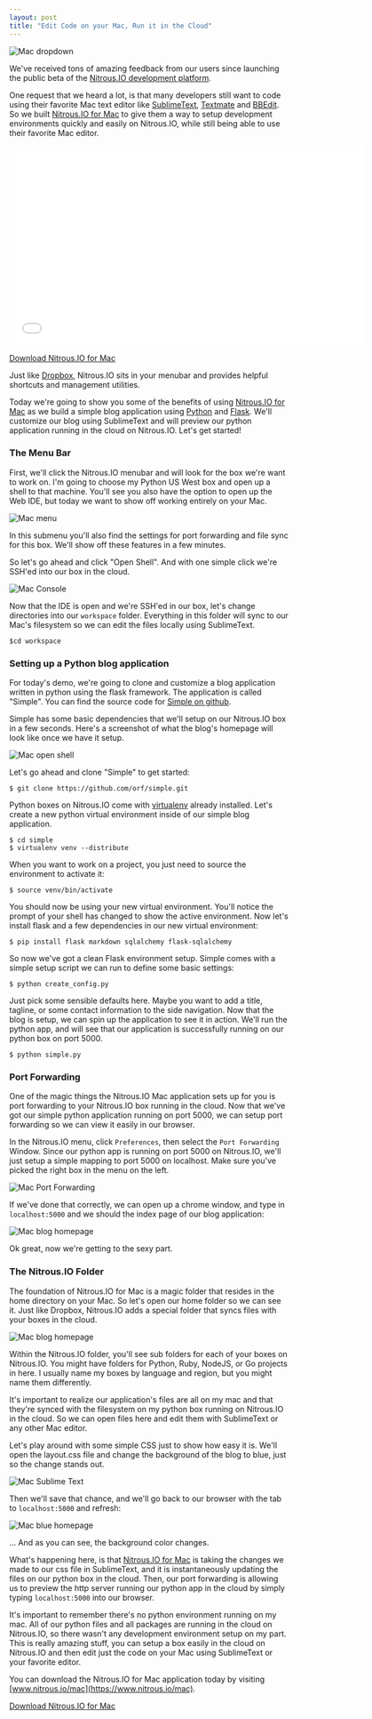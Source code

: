 ```yaml
---
layout: post
title: "Edit Code on your Mac, Run it in the Cloud"
---
```


![Mac dropdown](/images/mac-tour-menu@2x.png)

We've received tons of amazing feedback from our users since launching the public beta of the [Nitrous.IO development platform](https://www.nitrous.io).

One request that we heard a lot, is that many developers still want to code using their favorite Mac text editor like [SublimeText](http://www.sublimetext.com/), [Textmate](http://macromates.com/) and [BBEdit](http://www.barebones.com/products/bbedit/index.html).  So we built [Nitrous.IO for Mac](https://www.nitrous.io/mac) to give them a way to setup development environments quickly and easily on Nitrous.IO, while still being able to use their favorite Mac editor.

<!--break-->

<div class="well">
  <iframe width="640" height="360" src="//www.youtube.com/embed/NWLM7iHLmpo" frameborder="0" allowfullscreen></iframe>
</div>

<a href="https://www.nitrous.io/mac" class="btn btn-success">Download Nitrous.IO for Mac</a>

Just like [Dropbox](https://www.dropbox.com/), Nitrous.IO sits in your menubar and provides helpful shortcuts and management utilities.

Today we're going to show you some of the benefits of using [Nitrous.IO for Mac](https://www.nitrous.io) as we build a simple blog application using [Python](http://www.python.org/) and [Flask](http://flask.pocoo.org/). We'll customize our blog using SublimeText and will preview our python application running in the cloud on Nitrous.IO.  Let's get started!

### The Menu Bar

First, we'll click the Nitrous.IO menubar and will look for the box we're want to work on. I'm going to choose my Python US West box and open up a shell to that machine. You'll see you also have the option to open up the Web IDE, but today we want to show off working entirely on your Mac.

![Mac menu](/images/mac-menu.png)

In this submenu you'll also find the settings for port forwarding and file sync for this box. We'll show off these features in a few minutes.

So let's go ahead and click "Open Shell". And with one simple click we're SSH'ed into our box in the cloud.

![Mac Console](/images/mac-console.png)

Now that the IDE is open and we're SSH'ed in our box, let's change directories into our `workspace` folder. Everything in this folder will sync to our Mac's filesystem so we can edit the files locally using SublimeText.

    $cd workspace

### Setting up a Python blog application

For today's demo, we're going to clone and customize a blog application written in python using the flask framework. The application is called "Simple". You can find the source code for [Simple on github](https://github.com/orf/simple).

Simple has some basic dependencies that we'll setup on our Nitrous.IO box in a few seconds. Here's a screenshot of what the blog's homepage will look like once we have it setup.

![Mac open shell](/images/mac-simple-screenshot.png)

Let's go ahead and clone "Simple" to get started:

    $ git clone https://github.com/orf/simple.git

Python boxes on Nitrous.IO come with [virtualenv](http://www.virtualenv.org/en/latest/) already installed. Let's create a new python virtual environment inside of our simple blog application.

    $ cd simple
    $ virtualenv venv --distribute

When you want to work on a project, you just need to source the environment to activate it:

    $ source venv/bin/activate

You should now be using your new virtual environment. You'll notice the prompt of your shell has changed to show the active environment. Now let's install flask and a few dependencies in our new virtual environment:

    $ pip install flask markdown sqlalchemy flask-sqlalchemy

So now we've got a clean Flask environment setup. Simple comes with a simple setup script we can run to define some basic settings:

    $ python create_config.py

Just pick some sensible defaults here. Maybe you want to add a title, tagline, or some contact information to the side navigation. Now that the blog is setup, we can spin up the application to see it in action.  We'll run the python app, and will see that our application is successfully running on our python box on port 5000.

    $ python simple.py

### Port Forwarding

One of the magic things the Nitrous.IO Mac application sets up for you is port forwarding to your Nitrous.IO box running in the cloud.  Now that we've got our simple python application running on port 5000, we can setup port forwarding so we can view it easily in our browser.

In the Nitrous.IO menu, click `Preferences`, then select the `Port Forwarding` Window. Since our python app is running on port 5000 on Nitrous.IO, we'll just setup a simple mapping to port 5000 on localhost.  Make sure you've picked the right box in the menu on the left.

![Mac Port Forwarding](/images/mac-port-forwarding.png)

If we've done that correctly, we can open up a chrome window, and type in `localhost:5000` and we should the index page of our blog application:

![Mac blog homepage](/images/mac-index.png)

Ok great, now we're getting to the sexy part.

### The Nitrous.IO Folder

The foundation of Nitrous.IO for Mac is a magic folder that resides in the home directory on your Mac.  So let's open our home folder so we can see it. Just like Dropbox, Nitrous.IO adds a special folder that syncs files with your boxes in the cloud.

![Mac blog homepage](/images/mac-tour-folder@2x.png)

Within the Nitrous.IO folder, you'll see sub folders for each of your boxes on Nitrous.IO. You might have folders for Python, Ruby, NodeJS, or Go projects in here.  I usually name my boxes by language and region, but you might name them differently.

It's important to realize our application's files are all on my mac and that they're synced with the filesystem on my python box running on Nitrous.IO in the cloud. So we can open files here and edit them with SublimeText or any other Mac editor.

Let's play around with some simple CSS just to show how easy it is. We'll open the layout.css file and change the background of the blog to blue, just so the change stands out.

![Mac Sublime Text](/images/mac-st2.png)

Then we'll save that chance, and we'll go back to our browser with the tab to `localhost:5000` and refresh:

![Mac blue homepage](/images/mac-blue-index.png)

… And as you can see, the background color changes.

What's happening here, is that [Nitrous.IO for Mac](https://www.nitrous.io/mac) is taking the changes we made to our css file in SublimeText, and it is instantaneously updating the files on our python box in the cloud. Then, our port forwarding is allowing us to preview the http server running our python app in the cloud by simply typing `localhost:5000` into our browser.

It's important to remember there's no python environment running on my mac. All of our python files and all packages are running in the cloud on Nitrous.IO, so there wasn't any development environment setup on my part. This is really amazing stuff, you can setup a box easily in the cloud on Nitrous.IO and then edit just the code on your Mac using SublimeText or your favorite editor.

You can download the Nitrous.IO for Mac application today by visiting [www.nitrous.io/mac](https://www.nitrous.io/mac).

<a href="https://www.nitrous.io/mac" class="btn success">Download Nitrous.IO for Mac</a>

